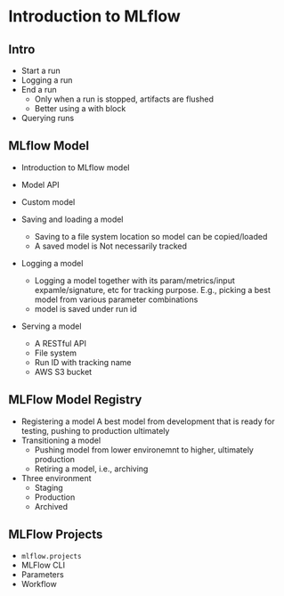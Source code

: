 # Introduction to MLflow

## Intro

* Start a run
* Logging a run
* End a run
  * Only when a run is stopped, artifacts are flushed
  * Better using a with block
* Querying runs

## MLflow Model

* Introduction to MLflow model
* Model API
* Custom model
* Saving and loading a model
  * Saving to a file system location so model can be copied/loaded
  * A saved model is Not necessarily tracked
* Logging a model
  * Logging a model together with its param/metrics/input expamle/signature, etc for tracking purpose. E.g., picking a best model from various parameter combinations
  * model is saved under run id

* Serving a model
  * A RESTful API
  * File system
  * Run ID with tracking name
  * AWS S3 bucket

## MLFlow Model Registry

* Registering a model
A best model from development that is ready for testing, pushing to production ultimately
* Transitioning a model
  * Pushing model from lower environemnt to higher, ultimately production
  * Retiring a model, i.e., archiving
* Three environment
  * Staging
  * Production
  * Archived

## MLFlow Projects

* `mlflow.projects`
* MLFlow CLI
* Parameters
* Workflow
